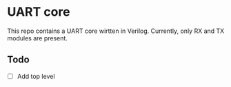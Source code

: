 # UART core
This repo contains a UART core wirtten in Verilog. Currently, only RX and TX modules are present.

## Todo
- [ ] Add top level

